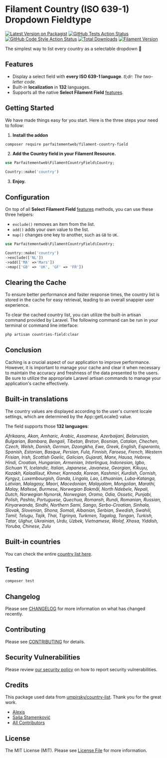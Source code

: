 # Filament Country (ISO 639-1) Dropdown Fieldtype

[![Latest Version on Packagist](https://img.shields.io/packagist/v/parfaitementweb/filament-country-field.svg?style=flat-square)](https://packagist.org/packages/parfaitementweb/filament-country-field)
[![GitHub Tests Action Status](https://img.shields.io/github/actions/workflow/status/parfaitementweb/filament-country-field/run-tests.yml?branch=main&label=tests&style=flat-square)](https://github.com/parfaitementweb/filament-country-field/actions?query=workflow%3Arun-tests+branch%3Amain)
[![GitHub Code Style Action Status](https://img.shields.io/github/actions/workflow/status/parfaitementweb/filament-country-field/fix-php-code-styling.yml?branch=main&label=code%20style&style=flat-square)](https://github.com/parfaitementweb/filament-country-field/actions?query=workflow%3A"Fix+PHP+code+styling"+branch%3Amain)
[![Total Downloads](https://img.shields.io/packagist/dt/parfaitementweb/filament-country-field.svg?style=flat-square)](https://packagist.org/packages/parfaitementweb/filament-country-field)
[![Filament Version](https://img.shields.io/badge/Filament-v3-blue)](https://filamentphp.com)

The simplest way to list every country as a selectable dropdown 🤘

## Features
- Display a select field with **every ISO 639-1 language**. _tl;dr: The two-letter code._
- Built-in **localization** in **132** languages.
- Supports all the native **Select Filament Field** [features](https://filamentphp.com/docs/3.x/forms/fields/select).


## Getting Started

We have made things easy for you start. Here is the three steps your need to follow:

1. **Install the addon**  
```bash
composer require parfaitementweb/filament-country-field
```

2. **Add the Country field in your Filament Resource.**

```php
use Parfaitementweb\FilamentCountryField\Country;

Country::make('country')
```

3. **Enjoy.**

## Configuration

On top of all **Select Filament Field** [features](https://filamentphp.com/docs/3.x/forms/fields/select) methods, you can use these three helpers:

- `exclude()` removes an item from the list.
- `add()` adds your own value to the list.
- `map()` changes one key to another, such as `GB` to `UK`.

```php
use Parfaitementweb\FilamentCountryField\Country;

Country::make('country')
->exclude(['NL'])
->add(['MA' =>'Mars'])
->map(['GB' => 'UK', 'GF' => 'FR'])

```

## Clearing the Cache

To ensure better performance and faster response times, the country list is stored in the cache for easy retrieval, leading to an overall snappier user experience.

To clear the cached country list, you can utilize the built-in artisan command provided by Laravel. The following command can be run in your terminal or command line interface:

```bash
php artisan countries-field:clear
```

## Conclusion

Caching is a crucial aspect of our application to improve performance. However, it is important to manage your cache and clear it when necessary to maintain the accuracy and freshness of the data presented to the users. Be sure to utilize the appropriate Laravel artisan commands to manage your application's cache effectively.

## Built-in translations
The country values are displayed according to the user's current locale settings, which are determined by the App::getLocale() value.

The field supports those **132 languages**:  

*Afrikaans, Akan, Amharic, Arabic, Assamese, Azerbaijani, Belarusian, Bulgarian, Bambara, Bengali, Tibetan, Breton, Bosnian, Catalan, Chechen, Czech, Welsh, Danish, German, Dzongkha, Ewe, Greek, English, Esperanto, Spanish, Estonian, Basque, Persian, Fula, Finnish, Faroese, French, Western Frisian, Irish, Scottish Gaelic, Galician, Gujarati, Manx, Hausa, Hebrew, Hindi, Croatian, Hungarian, Armenian, Interlingua, Indonesian, Igbo, Sichuan Yi, Icelandic, Italian, Japanese, Javanese, Georgian, Kikuyu, Kazakh, Kalaallisut, Khmer, Kannada, Korean, Kashmiri, Kurdish, Cornish, Kyrgyz, Luxembourgish, Ganda, Lingala, Lao, Lithuanian, Luba-Katanga, Latvian, Malagasy, Maori, Macedonian, Malayalam, Mongolian, Marathi, Malay, Maltese, Burmese, Norwegian Bokmål, North Ndebele, Nepali, Dutch, Norwegian Nynorsk, Norwegian, Oromo, Odia, Ossetic, Punjabi, Polish, Pashto, Portuguese, Quechua, Romansh, Rundi, Romanian, Russian, Kinyarwanda, Sindhi, Northern Sami, Sango, Serbo-Croatian, Sinhala, Slovak, Slovenian, Shona, Somali, Albanian, Serbian, Swedish, Swahili, Tamil, Telugu, Tajik, Thai, Tigrinya, Turkmen, Tagalog, Tongan, Turkish, Tatar, Uighur, Ukrainian, Urdu, Uzbek, Vietnamese, Wolof, Xhosa, Yiddish, Yoruba, Chinese, Zulu*

## Built-in countries
You can check the entire [country list here](DATA.md).

## Testing

```bash
composer test
```

## Changelog

Please see [CHANGELOG](CHANGELOG.md) for more information on what has changed recently.

## Contributing

Please see [CONTRIBUTING](.github/CONTRIBUTING.md) for details.

## Security Vulnerabilities

Please review [our security policy](../../security/policy) on how to report security vulnerabilities.

## Credits

This package used data from [umpirsky/country-list](https://github.com/umpirsky/country-list). Thank you for the great work.

- [Alexis](https://github.com/AlexisSerneels)
- [Saša Stamenković](https://github.com/umpirsky)
- [All Contributors](../../contributors)

## License

The MIT License (MIT). Please see [License File](LICENSE.md) for more information.
